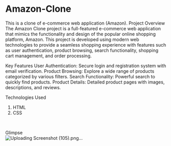 # Amazon-Clone
This is a clone of e-commerce web application (Amazon).
Project Overview
The Amazon Clone project is a full-featured e-commerce web application that mimics the functionality and design of the popular online shopping platform, Amazon. This project is developed using modern web technologies to provide a seamless shopping experience with features such as user authentication, product browsing, search functionality, shopping cart management, and order processing.

Key Features
User Authentication: Secure login and registration system with email verification.
Product Browsing: Explore a wide range of products categorized by various filters.
Search Functionality: Powerful search to quickly find products.
Product Details: Detailed product pages with images, descriptions, and reviews.

Technologies Used
1. HTML
2. CSS
<br>

Glimpse
<br>
![Uploading Screenshot (105).png…]()

